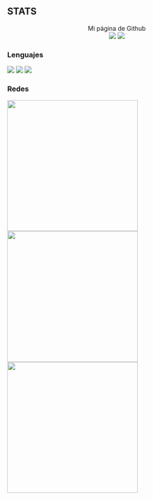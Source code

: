 ## STATS


<div align="center">Mi página de Github</div>
	

<div align="center">
<img src="https://github-readme-stats.vercel.app/api?username=Eduu64&hide_border=true&count_private=true&show_icons=true&theme=tokyonight">
<img src="https://github-readme-streak-stats.herokuapp.com/?user=Eduu64&theme=tokyonight&hide_border=true">
</div>

### Lenguajes

![](https://img.shields.io/badge/Python-14354C?style=for-the-badge&logo=python&logoColor=white)
![](https://img.shields.io/badge/C%2B%2B-00599C?style=for-the-badge&logo=c%2B%2B&logoColor=white)
![](https://img.shields.io/badge/Java-ED8B00?style=for-the-badge&logo=openjdk&logoColor=white)

### Redes

<p align="left">
<a href="https://open.spotify.com/user/edu0440?si=2271a912fe13408a"><img src="https://img.shields.io/badge/Spotify-1ED760?&style=for-the-badge&logo=spotify&logoColor=white" width="300"></a>
<a href="https://twitter.com/MrEdudi"><img src="https://img.shields.io/badge/Twitter-1DA1F2?style=for-the-badge&logo=twitter&logoColor=white" width="300"></a>
<a href="https://discord.gg/zBHWbG52"><img src="https://img.shields.io/badge/Discord-7289DA?style=for-the-badge&logo=discord&logoColor=white" width="300"></a>
</p>

